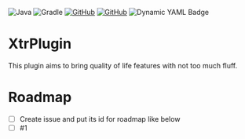 ![Java](https://img.shields.io/badge/java-8-%23ED8B00.svg?style=for-the-badge&logo=openjdk&logoColor=white)
![Gradle](https://img.shields.io/badge/Gradle-02303A.svg?style=for-the-badge&logo=Gradle&logoColor=white)
[![GitHub](https://img.shields.io/badge/github-%23121011.svg?style=for-the-badge&logo=github&logoColor=white)](https://github.com/SirDizzypanda/XtrPlugin)
[![GitHub](https://img.shields.io/badge/wiki-bbdde5.svg?style=for-the-badge&logo=gitbook&logoColor=white)](https://wikilink)
![Dynamic YAML Badge](https://img.shields.io/badge/dynamic/yaml?url=https%3A%2F%2Fraw.githubusercontent.com%2FSirDizzypanda%2FXtrPlugin%2Fmaster%2F.github%2Fworkflows%2Fmaven.yml&query=%24.process&style=for-the-badge&logo=github&label=Maven%20Build)
# XtrPlugin
This plugin aims to bring quality of life features with not too much fluff.

# Roadmap

- [ ] Create issue and put its id for roadmap like below
- [ ] #1
